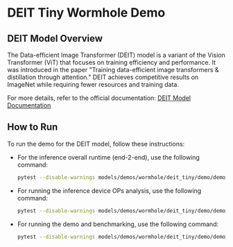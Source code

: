 
# DEIT Tiny Wormhole Demo

## DEIT Model Overview

The Data-efficient Image Transformer (DEIT) model is a variant of the Vision Transformer (ViT) that focuses on training efficiency and performance. It was introduced in the paper "Training data-efficient image transformers & distillation through attention." DEIT achieves competitive results on ImageNet while requiring fewer resources and training data.

For more details, refer to the official documentation: [DEIT Model Documentation](https://huggingface.co/docs/transformers/en/model_doc/deit)

## How to Run

To run the demo for the DEIT model, follow these instructions:


- For the inference overall runtime (end-2-end), use the following command:

  ```sh
  pytest --disable-warnings models/demos/wormhole/deit_tiny/demo/demo_deit_ttnn_inference_perf_e2e_2cq_trace.py
  ```

- For running the inference device OPs analysis, use the following command:

  ```sh
  pytest --disable-warnings models/demos/wormhole/deit_tiny/demo/demo_deit_ttnn_inference_device_OPs.py
  ```

- For running the demo and benchmarking, use the following command:

  ```sh
  pytest --disable-warnings models/demos/wormhole/deit_tiny/demo/demo_deit_ttnn_cifar10_inference.py
  ```



